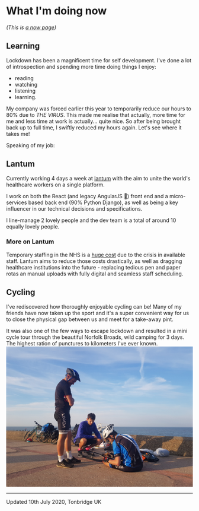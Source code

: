 # What I'm doing now
_(This is [a now page](https://nownownow.com/about))_


## Learning

Lockdown has been a magnificent time for self development. I've done a lot of
introspection and spending more time doing things I enjoy:
- reading
- watching
- listening
- learning.


My company was forced earlier this year to temporarily reduce our hours to 80%
due to _THE VIRUS_. This made me realise that actually, more time for me and 
less time at work is actually... quite nice. So after being brought back up to 
full time, I swiftly reduced my hours again. Let's see where it takes me!


Speaking of my job:


## Lantum

Currently working 4 days a week at [lantum](http://lantum.com/) with the aim
to unite the world's healthcare workers on a single platform.

I work on both the React (and legacy AngularJS 🤢) front end and a
micro-services based back end (90% Python Django), as well as being a key 
influencer in our technical decisions and specifications. 

I line-manage 2 lovely people and the dev team is a total of around 10 equally 
lovely people.

### More on Lantum
Temporary staffing in the NHS is a [huge cost](https://www.gov.uk/government/news/clampdown-on-nhs-staffing-agency-costs) due to the crisis in available staff. Lantum aims to 
reduce those costs drastically, as well as dragging healthcare institutions into 
the future - replacing tedious pen and paper rotas an manual uploads with fully
digital and seamless staff scheduling. 


## Cycling

I've rediscovered how thoroughly enjoyable cycling can be! Many of my friends
have now taken up the sport and it's a super convenient way for us to close the
physical gap between us and meet for a take-away pint. 

It was also one of the few ways to escape lockdown and resulted in a mini cycle
tour through the beautiful Norfolk Broads, wild camping for 3 days. The highest
ration of punctures to kilometers I've ever known.
![](../images/puncture.jpg)


---

Updated 10th July 2020, Tonbridge UK
